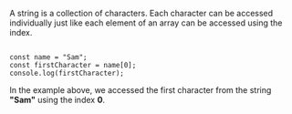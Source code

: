 A string is a collection
of characters.
Each character can be
accessed individually
just like
each element of an array
can be accessed
using the index.

<codeblock language="javascript" type="lesson">
<code>
const name = "Sam";
const firstCharacter = name[0];
console.log(firstCharacter);
</code>
</codeblock>

In the example above,
we accessed the first
character from the
string **"Sam"**
using the index **0**.

